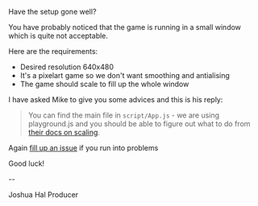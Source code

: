 Have the setup gone well? 

You have probably noticed that the game is running in a small window which is quite not acceptable.

Here are the requirements:

* Desired resolution 640x480
* It's a pixelart game so we don't want smoothing and antialising
* The game should scale to fill up the whole window

I have asked Mike to give you some advices and this is his reply: 

> You can find the main file in `script/App.js` - we are using playground.js and you should be able to figure out what to do from [their docs on scaling](http://canvasquery.com/playground-scaling).

Again [fill up an issue](https://github.com/rezoner/unfinished-asteroids/issues) if you run into problems

Good luck!

\-\-

Joshua Hal
Producer